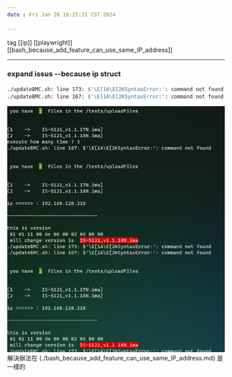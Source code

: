 ```yaml
---
date : Fri Jan 26 16:25:21 CST 2024

---
```

tag [[ip]] [[playwright]]
[[bash_because_add_feature_can_use_same_IP_address]]

---
### expand issus --because ip struct
```bash
./updateBMC.sh: line 173: $'\E[1A\E[2KSyntaxError:': command not found
./updateBMC.sh: line 167: $'\E[1A\E[2KSyntaxError:': command not found
```
![playwright-ip](../pic/playwright-ip.png)
解決辦法在  {./bash_because_add_feature_can_use_same_IP_address.md} 是一樣的 
